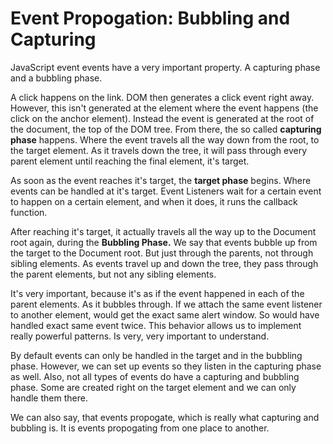# Event Propogation: Bubbling and Capturing

JavaScript event events have a very important property. A capturing phase and a bubbling phase.

A click happens on the link. DOM then generates a click event right away. However, this isn't generated at the element where the event happens (the click on the anchor element). Instead the event is generated at the root of the document, the top of the DOM tree. From there, the so called **capturing phase** happens. Where the event travels all the way down from the root, to the target element. As it travels down the tree, it will pass through every parent element until reaching the final element, it's target.

As soon as the event reaches it's target, the **target phase** begins. Where events can be handled at it's target. Event Listeners wait for a certain event to happen on a certain element, and when it does, it runs the callback function.

After reaching it's target, it actually travels all the way up to the Document root again, during the **Bubbling Phase.** We say that events bubble up from the target to the Document root. But just through the parents, not through sibling elements. As events travel up and down the tree, they pass through the parent elements, but not any sibling elements.

It's very important, because it's as if the event happened in each of the parent elements. As it bubbles through. If we attach the same event listener to another element, would get the exact same alert window. So would have handled exact same event twice. This behavior allows us to implement really powerful patterns. Is very, very important to understand.

By default events can only be handled in the target and in the bubbling phase. However, we can set up events so they listen in the capturing phase as well. Also, not all types of events do have a capturing and bubbling phase. Some are created right on the target element and we can only handle them there.

We can also say, that events propogate, which is really what capturing and bubbling is. It is events propogating from one place to another.
